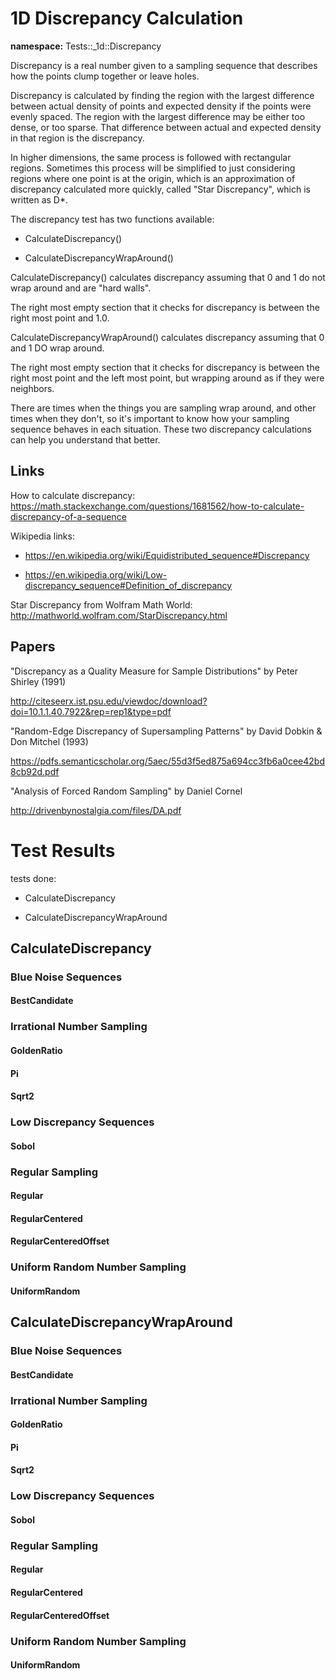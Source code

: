 # 1D Discrepancy Calculation

**namespace:** Tests::_1d::Discrepancy

Discrepancy is a real number given to a sampling sequence that describes how the points clump together or leave holes.

Discrepancy is calculated by finding the region with the largest difference between actual density of points and expected density if the points were evenly spaced.  The region with the largest difference may be either too dense, or too sparse.  That difference between actual and expected density in that region is the discrepancy.

In higher dimensions, the same process is followed with rectangular regions.  Sometimes this process will be simplified to just considering regions where one point is at the origin, which is an approximation of discrepancy calculated more quickly, called "Star Discrepancy", which is written as D*.

The discrepancy test has two functions available:
* CalculateDiscrepancy()
* CalculateDiscrepancyWrapAround()

CalculateDiscrepancy() calculates discrepancy assuming that 0 and 1 do not wrap around and are "hard walls".

The right most empty section that it checks for discrepancy is between the right most point and 1.0.

CalculateDiscrepancyWrapAround() calculates discrepancy assuming that 0 and 1 DO wrap around.

The right most empty section that it checks for discrepancy is between the right most point and the left most point, but wrapping around as if they were neighbors.

There are times when the things you are sampling wrap around, and other times when they don't, so it's important to know how your sampling sequence behaves in each situation.  These two discrepancy calculations can help you understand that better.

## Links

How to calculate discrepancy: https://math.stackexchange.com/questions/1681562/how-to-calculate-discrepancy-of-a-sequence

Wikipedia links:
* https://en.wikipedia.org/wiki/Equidistributed_sequence#Discrepancy
* https://en.wikipedia.org/wiki/Low-discrepancy_sequence#Definition_of_discrepancy

Star Discrepancy from Wolfram Math World: http://mathworld.wolfram.com/StarDiscrepancy.html

## Papers

"Discrepancy as a Quality Measure for Sample Distributions" by Peter Shirley (1991)  
http://citeseerx.ist.psu.edu/viewdoc/download?doi=10.1.1.40.7922&rep=rep1&type=pdf


"Random-Edge Discrepancy of Supersampling Patterns" by David Dobkin & Don Mitchel (1993)  
https://pdfs.semanticscholar.org/5aec/55d3f5ed875a694cc3fb6a0cee42bd8cb92d.pdf


"Analysis of Forced Random Sampling" by Daniel Cornel  
http://drivenbynostalgia.com/files/DA.pdf
# Test Results
 tests done:
* CalculateDiscrepancy
* CalculateDiscrepancyWrapAround
## CalculateDiscrepancy
### Blue Noise Sequences
#### BestCandidate
### Irrational Number Sampling
#### GoldenRatio
#### Pi
#### Sqrt2
### Low Discrepancy Sequences
#### Sobol
### Regular Sampling
#### Regular
#### RegularCentered
#### RegularCenteredOffset
### Uniform Random Number Sampling
#### UniformRandom
## CalculateDiscrepancyWrapAround
### Blue Noise Sequences
#### BestCandidate
### Irrational Number Sampling
#### GoldenRatio
#### Pi
#### Sqrt2
### Low Discrepancy Sequences
#### Sobol
### Regular Sampling
#### Regular
#### RegularCentered
#### RegularCenteredOffset
### Uniform Random Number Sampling
#### UniformRandom
